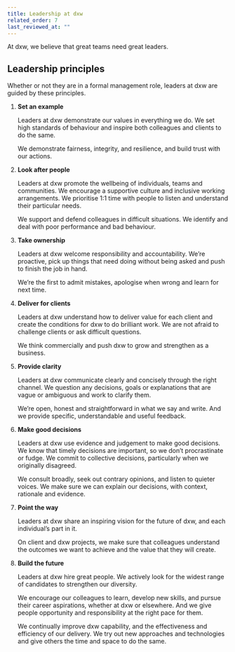 ```yaml
---
title: Leadership at dxw
related_order: 7
last_reviewed_at: ""
---
```


At dxw, we believe that great teams need great leaders.

## Leadership principles

Whether or not they are in a formal management role, leaders at dxw are guided
by these principles.

1. **Set an example**

   Leaders at dxw demonstrate our values in everything we do. We set high
   standards of behaviour and inspire both colleagues and clients to do the
   same.

   We demonstrate fairness, integrity, and resilience, and build trust with our
   actions.

2. **Look after people**

   Leaders at dxw promote the wellbeing of individuals, teams and communities.
   We encourage a supportive culture and inclusive working arrangements. We
   prioritise 1:1 time with people to listen and understand their particular
   needs.

   We support and defend colleagues in difficult situations. We identify and
   deal with poor performance and bad behaviour.

3. **Take ownership**

   Leaders at dxw welcome responsibility and accountability. We’re proactive,
   pick up things that need doing without being asked and push to finish the job
   in hand.

   We’re the first to admit mistakes, apologise when wrong and learn for next
   time.

4. **Deliver for clients**

   Leaders at dxw understand how to deliver value for each client and create the
   conditions for dxw to do brilliant work. We are not afraid to challenge
   clients or ask difficult questions.

   We think commercially and push dxw to grow and strengthen as a business.

5. **Provide clarity**

   Leaders at dxw communicate clearly and concisely through the right channel.
   We question any decisions, goals or explanations that are vague or ambiguous
   and work to clarify them.

   We’re open, honest and straightforward in what we say and write. And we
   provide specific, understandable and useful feedback.

6. **Make good decisions**

   Leaders at dxw use evidence and judgement to make good decisions. We know
   that timely decisions are important, so we don’t procrastinate or fudge. We
   commit to collective decisions, particularly when we originally disagreed.

   We consult broadly, seek out contrary opinions, and listen to quieter voices.
   We make sure we can explain our decisions, with context, rationale and
   evidence.

7. **Point the way**

   Leaders at dxw share an inspiring vision for the future of dxw, and each
   individual’s part in it.

   On client and dxw projects, we make sure that colleagues understand the
   outcomes we want to achieve and the value that they will create.

8. **Build the future**

   Leaders at dxw hire great people. We actively look for the widest range of
   candidates to strengthen our diversity.

   We encourage our colleagues to learn, develop new skills, and pursue their
   career aspirations, whether at dxw or elsewhere. And we give people
   opportunity and responsibility at the right pace for them.

   We continually improve dxw capability, and the effectiveness and efficiency
   of our delivery. We try out new approaches and technologies and give others
   the time and space to do the same.
